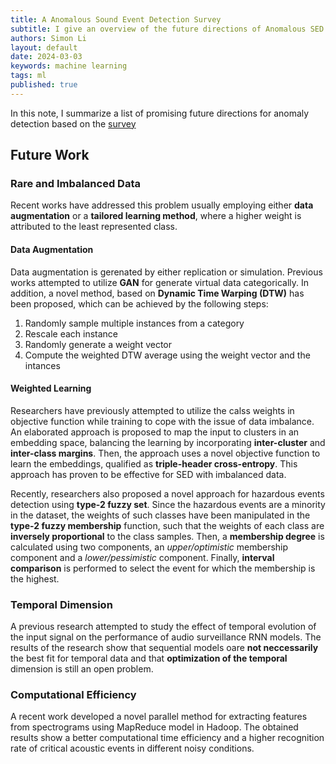 ```yaml
---
title: A Anomalous Sound Event Detection Survey
subtitle: I give an overview of the future directions of Anomalous SED.
authors: Simon Li
layout: default
date: 2024-03-03
keywords: machine learning
tags: ml
published: true
---
```


In this note, I summarize a list of promising future directions for anomaly detection based on the <a href='https://link.springer.com/content/pdf/10.1007/s11042-021-11817-9.pdf'>survey</a>

## Future Work

### Rare and Imbalanced Data
Recent works have addressed this problem usually employing either **data augmentation** or a **tailored learning method**, where a higher weight is attributed to the least represented class. 

#### Data Augmentation
Data augmentation is gerenated by either replication or simulation. Previous works attempted to utilize **GAN** for generate virtual data categorically. In addition, a novel method, based on **Dynamic Time Warping (DTW)** has been proposed, which can be achieved by the following steps:
1. Randomly sample multiple instances from a category
2. Rescale each instance
3. Randomly generate a weight vector
4. Compute the weighted DTW average using the weight vector and the intances

#### Weighted Learning 
Researchers have previously attempted to utilize the calss weights in objective function while training to cope with the issue of data imbalance. An elaborated approach is proposed to map the input to clusters in an embedding space, balancing the learning by incorporating **inter-cluster** and **inter-class margins**. Then, the approach uses a novel objective function to learn the embeddings, qualified as **triple-header cross-entropy**. This approach has proven to be effective for SED with imbalanced data. 

Recently, researchers also proposed a novel approach for hazardous events detection using **type-2 fuzzy set**. Since the hazardous events are a minority in the dataset, the weights of such classes have been manipulated in the **type-2 fuzzy membership** function, such that the weights of each class are **inversely proportional** to the class samples. Then, a **membership degree** is calculated using two components, an *upper/optimistic* membership component and a *lower/pessimistic* component. Finally, **interval comparison** is performed to select the event for which the membership is the highest. 

### Temporal Dimension
A previous research attempted to study the effect of temporal evolution of the input signal on the performance of audio surveillance RNN models. The results of the research show that sequential models oare **not neccessarily** the best fit for temporal data and that **optimization of the temporal** dimension is still an open problem. 

### Computational Efficiency
A recent work developed a novel parallel method for extracting features from spectrograms using MapReduce model in Hadoop. The obtained results show a better computational time efficiency and a higher recognition rate of critical acoustic events in different noisy conditions. 